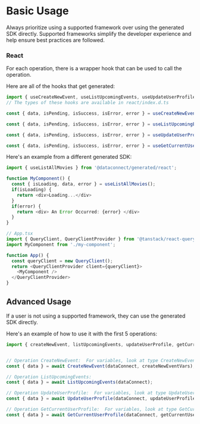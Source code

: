 # Basic Usage

Always prioritize using a supported framework over using the generated SDK
directly. Supported frameworks simplify the developer experience and help ensure
best practices are followed.




### React
For each operation, there is a wrapper hook that can be used to call the operation.

Here are all of the hooks that get generated:
```ts
import { useCreateNewEvent, useListUpcomingEvents, useUpdateUserProfile, useGetCurrentUserProfile } from '@dataconnect/generated/react';
// The types of these hooks are available in react/index.d.ts

const { data, isPending, isSuccess, isError, error } = useCreateNewEvent(createNewEventVars);

const { data, isPending, isSuccess, isError, error } = useListUpcomingEvents();

const { data, isPending, isSuccess, isError, error } = useUpdateUserProfile(updateUserProfileVars);

const { data, isPending, isSuccess, isError, error } = useGetCurrentUserProfile(getCurrentUserProfileVars);

```

Here's an example from a different generated SDK:

```ts
import { useListAllMovies } from '@dataconnect/generated/react';

function MyComponent() {
  const { isLoading, data, error } = useListAllMovies();
  if(isLoading) {
    return <div>Loading...</div>
  }
  if(error) {
    return <div> An Error Occurred: {error} </div>
  }
}

// App.tsx
import { QueryClient, QueryClientProvider } from '@tanstack/react-query';
import MyComponent from './my-component';

function App() {
  const queryClient = new QueryClient();
  return <QueryClientProvider client={queryClient}>
    <MyComponent />
  </QueryClientProvider>
}
```



## Advanced Usage
If a user is not using a supported framework, they can use the generated SDK directly.

Here's an example of how to use it with the first 5 operations:

```js
import { createNewEvent, listUpcomingEvents, updateUserProfile, getCurrentUserProfile } from '@dataconnect/generated';


// Operation CreateNewEvent:  For variables, look at type CreateNewEventVars in ../index.d.ts
const { data } = await CreateNewEvent(dataConnect, createNewEventVars);

// Operation ListUpcomingEvents: 
const { data } = await ListUpcomingEvents(dataConnect);

// Operation UpdateUserProfile:  For variables, look at type UpdateUserProfileVars in ../index.d.ts
const { data } = await UpdateUserProfile(dataConnect, updateUserProfileVars);

// Operation GetCurrentUserProfile:  For variables, look at type GetCurrentUserProfileVars in ../index.d.ts
const { data } = await GetCurrentUserProfile(dataConnect, getCurrentUserProfileVars);


```